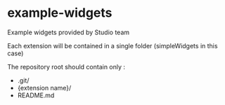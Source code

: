 # example-widgets

Example widgets provided by Studio team

Each extension will be contained in a single folder (simpleWidgets in this case)

The repository root should contain only :
* .git/
* {extension name}/
* README.md 
